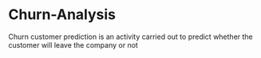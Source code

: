 # Churn-Analysis
 Churn customer prediction is an activity carried out to predict whether the customer will leave the company or not
